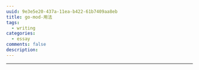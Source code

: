 ```yaml
---
uuid: 9e3e5e20-437a-11ea-b422-61b7409aa8eb
title: go-mod-用法
tags:
  - writing
categories:
  - essay
comments: false
description:
---
```







<!--more-->






---
<link rel="stylesheet" href="http://yandex.st/highlightjs/6.1/styles/default.min.css">
<script src="http://yandex.st/highlightjs/6.1/highlight.min.js"></script>
<script>
hljs.tabReplace = ' ';
hljs.initHighlightingOnLoad();
</script>

<!-- > 来源：[https://leunggeorge.github.io/](https://leunggeorge.github.io/)   -->
